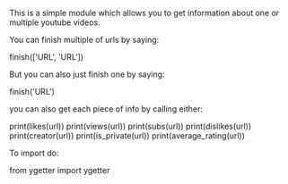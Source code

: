 This is a simple module which allows you to get information about one or multiple youtube videos.

You can finish multiple of urls by saying:

finish(['URL', 'URL'])

But you can also just finish one by saying:

finish('URL')


you can also get each piece of info by calling either:

print(likes(url))
print(views(url))
print(subs(url))
print(dislikes(url))
print(creator(url))
print(is_private(url))
print(average_rating(url))


To import do:

from ygetter import ygetter
